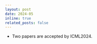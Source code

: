 ```yaml
---
layout: post
date: 2024-05
inline: true
related_posts: false
---
```


- Two papers are accepted by ICML2024.